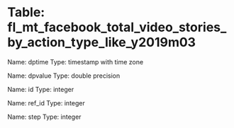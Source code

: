 Table: fl_mt_facebook_total_video_stories_by_action_type_like_y2019m03
======================================================================

Name: dptime
Type: timestamp with time zone

Name: dpvalue
Type: double precision

Name: id
Type: integer

Name: ref_id
Type: integer

Name: step
Type: integer

